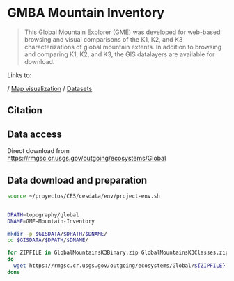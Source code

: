 # GMBA Mountain Inventory

> This Global Mountain Explorer (GME) was developed for web-based browsing and visual comparisons of the K1, K2, and K3 characterizations of global mountain extents. In addition to browsing and comparing K1, K2, and K3, the GIS datalayers are available for download.

Links to:

/ [Map visualization](https://rmgsc.cr.usgs.gov/gme/)
/ [Datasets](
https://rmgsc.cr.usgs.gov/outgoing/ecosystems/Global/)


## Citation
>

## Data access

Direct download from https://rmgsc.cr.usgs.gov/outgoing/ecosystems/Global

## Data download and preparation


```sh
source ~/proyectos/CES/cesdata/env/project-env.sh


DPATH=topography/global
DNAME=GME-Mountain-Inventory

mkdir -p $GISDATA/$DPATH/$DNAME/
cd $GISDATA/$DPATH/$DNAME/

for ZIPFILE in GlobalMountainsK3Binary.zip GlobalMountainsK3Classes.zip K1_2002_1km_classes_WCMC.mpk K2_Original200mThresholdBinary_1km_GMBA.zip
do
  wget https://rmgsc.cr.usgs.gov/outgoing/ecosystems/Global/${ZIPFILE}
done
```
